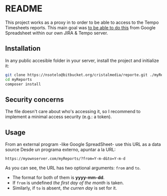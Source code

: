 # README #

This project works as a proxy in to order to be able to access to the Tempo Timesheets reports.
This main goal was [to be able to do this](http://blog.tempo.io/2012/creating-excel-reports-using-high-level-permissions-api-export/) from Google Spreadsheet within our own JIRA & Tempo server.

## Installation

In any public accesible folder in your server, install the project and initialize it:

```sh
git clone https://nsotelo@bitbucket.org/cristalmedia/reporte.git ./myReports
cd myReports
composer install
```

## Security concerns

The file doesn't care about who's accessing it, so I recommend to implement a minimal access security (e.g.: a token).

## Usage

From an external program -like Google SpreadSheet- use this URL as a data source
Desde un programa externo, apuntar a la URL:

```
https://myownserver.com/myReports/?from=Y-m-d&to=Y-m-d
```

As you can see, the URL has two optional arguments: `from` and `to`.
* The format for both of them is **yyyy-mm-dd**.
* If `from` is undefined *the first day of the month* is taken.
* Similarly, if `to` is absent, *the curren day* is set for it.
